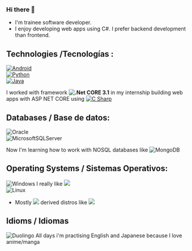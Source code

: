 ### Hi there 👋

- I'm trainee software developer. 
- I enjoy developing web apps using C#. I prefer backend development than frontend.
<!--
**jorgam31/jorgam31** is a ✨ _special_ ✨ repository because its `README.md` (this file) appears on your GitHub profile.

- 🌱 I’m currently learning [![MongoDB](https://img.shields.io/badge/MongoDB-47A248?style=for-the-badge&logo=mongodb&logoColor=white&labelColor=101010)]()

<!--
- 👯 I’m looking to collaborate on ...
- 🤔 I’m looking for help with ...
- 💬 Ask me about ...
- 📫 How to reach me: ...
- 😄 Pronouns: ...
- ⚡ Fun fact: ...
-->
## Technologies /Tecnologías :


[![Android](https://img.shields.io/badge/Android-3DDC84?style=for-the-badge&logo=android&logoColor=white&labelColor=101010)]()
</br>
[![Python](https://img.shields.io/badge/Python-yellow?style=for-the-badge&logo=python&logoColor=white&labelColor=101010)]()</br>
[![Java](https://img.shields.io/badge/Java-007396?style=for-the-badge&logo=java&logoColor=white&labelColor=101010)]()
</br>



I worked with framework **![.Net](https://img.shields.io/badge/.NET-5C2D91?style=for-the-badge&logo=.net&logoColor=white) CORE 3.1**  in my internship building web apps with ASP NET CORE using [![C Sharp](https://img.shields.io/badge/C%20Sharp-239120.svg?style=for-the-badge&logo=C-Sharp&logoColor=white)]()



##  Databases / Base de datos:

![Oracle](https://img.shields.io/badge/Oracle-F80000?style=for-the-badge&logo=oracle&logoColor=white)
</br>
![MicrosoftSQLServer](https://img.shields.io/badge/Microsoft%20SQL%20Sever-CC2927?style=for-the-badge&logo=microsoft%20sql%20server&logoColor=white)

Now I'm learning how to work with NOSQL databases like ![MongoDB](https://img.shields.io/badge/MongoDB-%234ea94b.svg?style=for-the-badge&logo=mongodb&logoColor=white) 
## Operating Systems / Sistemas Operativos: 
![Windows](https://img.shields.io/badge/Windows-0078D6?style=for-the-badge&logo=windows&logoColor=white) I really like ![](https://img.shields.io/badge/windows%20terminal-4D4D4D?style=for-the-badge&logo=windows%20terminal&logoColor=white)
<br/>
![Linux](https://img.shields.io/badge/Linux-FCC624?style=for-the-badge&logo=linux&logoColor=black) <br/>
  - Mostly ![](https://img.shields.io/badge/Debian-A81D33?style=for-the-badge&logo=debian&logoColor=white) derived distros like ![](https://img.shields.io/badge/Ubuntu-E95420?style=for-the-badge&logo=ubuntu&logoColor=white)


## Idioms / Idiomas
![Duolingo](https://img.shields.io/badge/Duolingo-%234DC730.svg?style=for-the-badge&logo=Duolingo&logoColor=white) All days i'm practising English and Japanese because I love anime/manga 

